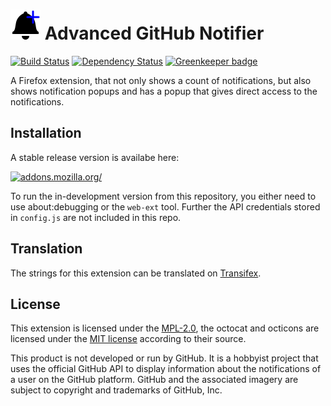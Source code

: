 # ![](images/icon-48.png) Advanced GitHub Notifier

[![Build Status](https://travis-ci.org/freaktechnik/advanced-github-notifier.svg?branch=master)](https://travis-ci.org/freaktechnik/advanced-github-notifier) [![Dependency Status](https://dependencyci.com/github/freaktechnik/advanced-github-notifier/badge)](https://dependencyci.com/github/freaktechnik/advanced-github-notifier) [![Greenkeeper badge](https://badges.greenkeeper.io/freaktechnik/advanced-github-notifier.svg)](https://greenkeeper.io/)

A Firefox extension, that not only shows a count of notifications, but also
shows notification popups and has a popup that gives direct access to the
notifications.

## Installation
A stable release version is availabe here:

[![addons.mozilla.org/](https://addons.cdn.mozilla.net/static/img/addons-buttons/AMO-button_2.png)](https://addons.mozilla.org/en-US/firefox/addon/advanced-github-notifier/)

To run the in-development version from this repository, you either need to use
about:debugging or the `web-ext` tool. Further the API credentials stored in `config.js` are not
included in this repo.

## Translation
The strings for this extension can be translated on [Transifex](https://www.transifex.com/freaktechnik/advanced-github-notifier/).

## License
This extension is licensed under the [MPL-2.0](LICENSE), the octocat and octicons
are licensed under the [MIT license](images/LICENSE) according to their source.

This product is not developed or run by GitHub. It is a hobbyist project that
uses the official GitHub API to display information about the notifications
of a user on the GitHub platform. GitHub and the associated imagery are subject
to copyright and trademarks of GitHub, Inc.
